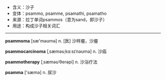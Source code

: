 - <span class="definition">含义：沙子</span>
- <span class="definition">变体：psammo, psamme, psamathi, psamatho</span>
- <span class="definition">来源：拉丁单词psammos（意为sand，即沙子）</span>
- <span class="definition">用途：构成沙子相关词汇</span>

---



<span class="vocabulary">**psammoma**</span> [sæ'məʊmə] n. [医] 沙样瘤，沙瘤

<span class="vocabulary">**psammocarcinoma**</span> [ˌsæməʊˌkɑ:sɪˈnəʊmə] n. 沙癌

<span class="vocabulary">**psammotherapy**</span> [ˌsæməʊˈθerəpi] n. 沙浴疗法

<span class="vocabulary">**psamma**</span> ['sæmә] n. 尿沙



